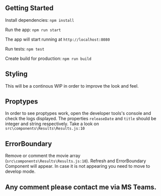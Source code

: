 ## Getting Started

Install dependencies: `npm install`

Run the app: `npm run start`

The app will start running at `http://localhost:8080`

Run tests: `npm test`

Create build for production: `npm run build`

## Styling

This will be a continous WIP in order to improve the look and feel.

## Proptypes

In order to see proptypes work, open the developer tools's console and check the logs displayed. The properties `releaseDate` and `title` should be integer and string respectively. Take a look on `src\components\Results\Results.js:10`

## ErrorBoundary

Remove or comment the movie array (`src\components\Results\Results.js:10`). Refresh and ErrorBoundary Component will appear. In case it is not appearing you need to move to develop mode.

## Any comment please contact me via MS Teams.
